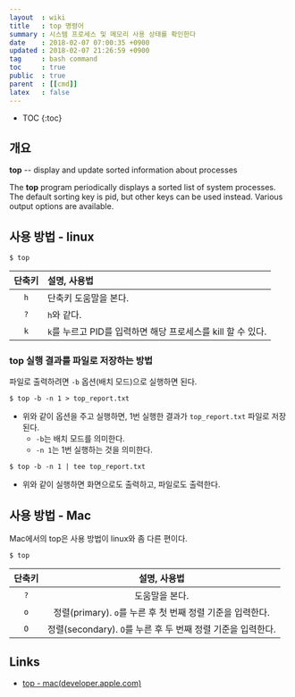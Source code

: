 ```yaml
---
layout  : wiki
title   : top 명령어
summary : 시스템 프로세스 및 메모리 사용 상태를 확인한다
date    : 2018-02-07 07:00:35 +0900
updated : 2018-02-07 21:26:59 +0900
tag     : bash command
toc     : true
public  : true
parent  : [[cmd]]
latex   : false
---
```

* TOC
{:toc}

## 개요

>
**top** -- display and update sorted information about processes
>
The **top** program periodically displays a sorted list of system processes.
The default sorting key is pid, but other keys can be used instead.
Various output options are available.

## 사용 방법 - linux

```
$ top
```

| 단축키   | 설명, 사용법                                                 |
| :------: | :----                                                        |
| `h`      | 단축키 도움말을 본다.                                        |
| `?`      | `h`와 같다.                                                  |
| `k`      | `k`를 누르고 PID를 입력하면 해당 프로세스를 kill 할 수 있다. |

### top 실행 결과를 파일로 저장하는 방법

파일로 출력하려면 `-b` 옵션(배치 모드)으로 실행하면 된다.


```
$ top -b -n 1 > top_report.txt
```

* 위와 같이 옵션을 주고 실행하면, 1번 실행한 결과가 `top_report.txt` 파일로 저장된다.
    * `-b`는 배치 모드를 의미한다.
    * `-n 1`는 1번 실행하는 것을 의미한다.

```
$ top -b -n 1 | tee top_report.txt
```

* 위와 같이 실행하면 화면으로도 출력하고, 파일로도 출력한다.

## 사용 방법 - Mac

Mac에서의 top은 사용 방법이 linux와 좀 다른 편이다.

```
$ top
```

| 단축키     | 설명, 사용법                                                 |
| :--------: | :-----:                                                      |
| `?`        | 도움말을 본다.                                               |
| `o`        | 정렬(primary). `o`를 누른 후 첫 번째 정렬 기준을 입력한다.   |
| `O`        | 정렬(secondary). `O`를 누른 후 두 번째 정렬 기준을 입력한다. |

## Links

* [top - mac(developer.apple.com)](https://developer.apple.com/legacy/library/documentation/Darwin/Reference/ManPages/man1/top.1.html)
